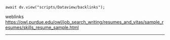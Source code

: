 ```dataviewjs
await dv.view("scripts/Dataview/backlinks");
```
weblinks https://owl.purdue.edu/owl/job_search_writing/resumes_and_vitas/sample_resumes/skills_resume_sample.html
___
